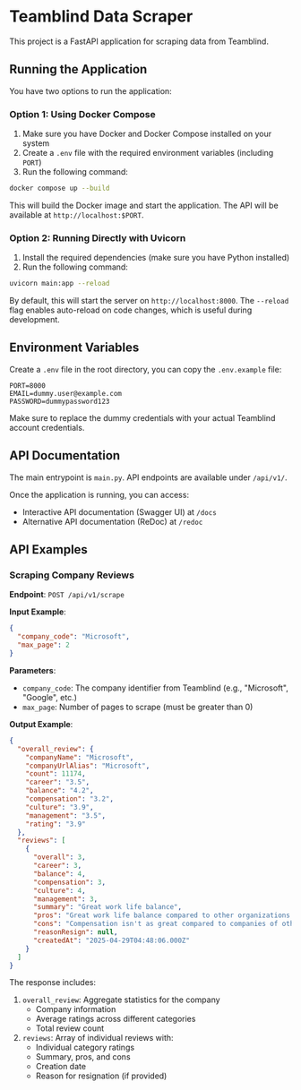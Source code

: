 Teamblind Data Scraper
=====================

This project is a FastAPI application for scraping data from Teamblind.

## Running the Application

You have two options to run the application:

### Option 1: Using Docker Compose

1. Make sure you have Docker and Docker Compose installed on your system
2. Create a `.env` file with the required environment variables (including `PORT`)
3. Run the following command:

```bash
docker compose up --build
```

This will build the Docker image and start the application. The API will be available at `http://localhost:$PORT`.

### Option 2: Running Directly with Uvicorn

1. Install the required dependencies (make sure you have Python installed)
2. Run the following command:

```bash
uvicorn main:app --reload
```

By default, this will start the server on `http://localhost:8000`. The `--reload` flag enables auto-reload on code changes, which is useful during development.

## Environment Variables

Create a `.env` file in the root directory, you can copy the `.env.example` file:
```env
PORT=8000
EMAIL=dummy.user@example.com
PASSWORD=dummypassword123
```

Make sure to replace the dummy credentials with your actual Teamblind account credentials.

## API Documentation

The main entrypoint is `main.py`.
API endpoints are available under `/api/v1/`.

Once the application is running, you can access:
- Interactive API documentation (Swagger UI) at `/docs`
- Alternative API documentation (ReDoc) at `/redoc`

## API Examples

### Scraping Company Reviews

**Endpoint**: `POST /api/v1/scrape`

**Input Example**:
```json
{
  "company_code": "Microsoft",
  "max_page": 2
}
```

**Parameters**:
- `company_code`: The company identifier from Teamblind (e.g., "Microsoft", "Google", etc.)
- `max_page`: Number of pages to scrape (must be greater than 0)

**Output Example**:
```json
{
  "overall_review": {
    "companyName": "Microsoft",
    "companyUrlAlias": "Microsoft",
    "count": 11174,
    "career": "3.5",
    "balance": "4.2",
    "compensation": "3.2",
    "culture": "3.9",
    "management": "3.5",
    "rating": "3.9"
  },
  "reviews": [
    {
      "overall": 3,
      "career": 3,
      "balance": 4,
      "compensation": 3,
      "culture": 4,
      "management": 3,
      "summary": "Great work life balance",
      "pros": "Great work life balance compared to other organizations in the same sector",
      "cons": "Compensation isn't as great compared to companies of other size",
      "reasonResign": null,
      "createdAt": "2025-04-29T04:48:06.000Z"
    }
  ]
}
```

The response includes:
1. `overall_review`: Aggregate statistics for the company
   - Company information
   - Average ratings across different categories
   - Total review count
2. `reviews`: Array of individual reviews with:
   - Individual category ratings
   - Summary, pros, and cons
   - Creation date
   - Reason for resignation (if provided)